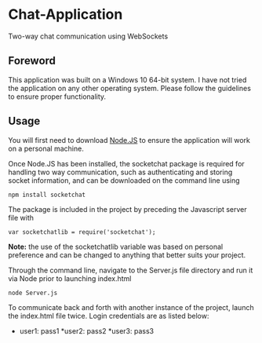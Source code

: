# Chat-Application
Two-way chat communication using WebSockets

## Foreword
This application was built on a Windows 10 64-bit system. I have not tried the application on any other operating system. Please follow the guidelines to ensure proper functionality.

## Usage
You will first need to download [Node.JS](https://nodejs.org/en/download/) to ensure the application will work on a personal machine.

Once Node.JS has been installed, the socketchat package is required for handling two way communication, such as authenticating and storing socket information, and can be downloaded on the command line using
```
npm install socketchat
```

The package is included in the project by preceding the Javascript server file with
```
var socketchatlib = require('socketchat');
```
**Note:** the use of the socketchatlib variable was based on personal preference and can be changed to anything that better suits your project.

Through the command line, navigate to the Server.js file directory and run it via Node prior to launching index.html
```
node Server.js
```

To communicate back and forth with another instance of the project, launch the index.html file twice. Login credentials are as listed below:
* user1: pass1
*user2: pass2
*user3: pass3

